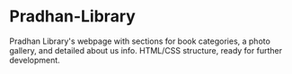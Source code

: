 # Pradhan-Library
Pradhan Library's webpage with sections for book categories, a photo gallery, and detailed about us info. HTML/CSS structure, ready for further development.
